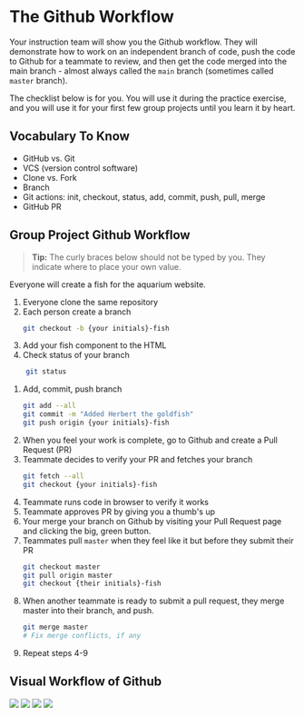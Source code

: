# The Github Workflow

Your instruction team will show you the Github workflow. They will demonstrate how to work on an independent branch of code, push the code to Github for a teammate to review, and then get the code merged into the main branch - almost always called the `main` branch (sometimes called `master` branch).

The checklist below is for you. You will use it during the practice exercise, and you will use it for your first few group projects until you learn it by heart.

## Vocabulary To Know
* GitHub vs. Git
* VCS (version control software)
* Clone vs. Fork
* Branch
* Git actions: init, checkout, status, add, commit, push, pull, merge
* GitHub PR

## Group Project Github Workflow

> **Tip:** The curly braces below should not be typed by you. They indicate where to place your own value.

Everyone will create a fish for the aquarium website.
1. Everyone clone the same repository
1. Each person create a branch
    ```sh
    git checkout -b {your initials}-fish
    ```
1. Add your fish component to the HTML
1. Check status of your branch
```sh
    git status
```
1. Add, commit, push branch
    ```sh
    git add --all
    git commit -m "Added Herbert the goldfish"
    git push origin {your initials}-fish
    ```
1. When you feel your work is complete, go to Github and create a Pull Request (PR)
1. Teammate decides to verify your PR and fetches your branch
    ```sh
    git fetch --all
    git checkout {your initials}-fish
    ```
1. Teammate runs code in browser to verify it works
1. Teammate approves PR by giving you a thumb's up
1. Your merge your branch on Github by visiting your Pull Request page and clicking the big, green button.
1. Teammates pull `master` when they feel like it but before they submit their PR
    ```sh
    git checkout master
    git pull origin master
    git checkout {their initials}-fish
    ```
1. When another teammate is ready to submit a pull request, they merge master into their branch, and push.
    ```sh
    git merge master
    # Fix merge conflicts, if any
    ```
1. Repeat steps 4-9

## Visual Workflow of Github

![](./images/github-workflow.png)
![](./images/github-merge-mybranch.JPG)
![](./images/github-review-teammates-pr.JPG)
![](./images/github-teammate-code-merged.JPG)
